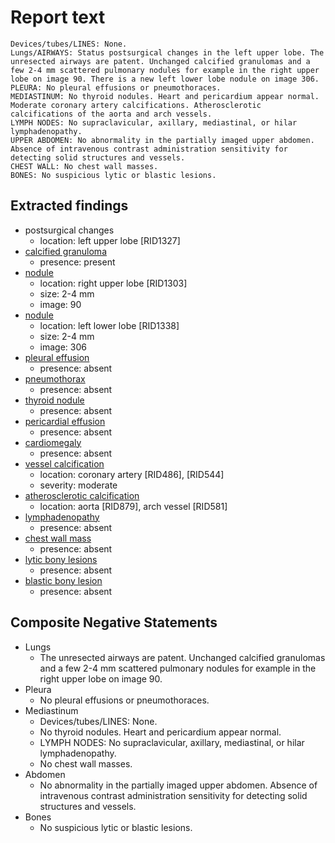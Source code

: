 # Report text

```text
Devices/tubes/LINES: None.
Lungs/AIRWAYS: Status postsurgical changes in the left upper lobe. The unresected airways are patent. Unchanged calcified granulomas and a few 2-4 mm scattered pulmonary nodules for example in the right upper lobe on image 90. There is a new left lower lobe nodule on image 306.
PLEURA: No pleural effusions or pneumothoraces.
MEDIASTINUM: No thyroid nodules. Heart and pericardium appear normal. Moderate coronary artery calcifications. Atherosclerotic calcifications of the aorta and arch vessels.
LYMPH NODES: No supraclavicular, axillary, mediastinal, or hilar lymphadenopathy.
UPPER ABDOMEN: No abnormality in the partially imaged upper abdomen. Absence of intravenous contrast administration sensitivity for detecting solid structures and vessels.
CHEST WALL: No chest wall masses.
BONES: No suspicious lytic or blastic lesions.
```

## Extracted findings

- postsurgical changes
  - location: left upper lobe \[RID1327\]
- [calcified granuloma](../../definitions/nuance/calcified_pulmonary_granuloma.json)
  - presence: present
- [nodule](../../definitions/hood/pulmonary-nodule.md)
  - location: right upper lobe \[RID1303\]
  - size: 2-4 mm
  - image: 90
- [nodule](../../definitions/hood/pulmonary-nodule.md)
  - location: left lower lobe \[RID1338\]
  - size: 2-4 mm
  - image: 306
- [pleural effusion](../../definitions/hood/pleural-effusion.json)
  - presence: absent
- [pneumothorax](../../definitions/hood/pneumothorax.json)
  - presence: absent
- [thyroid nodule](../../definitions/hood/thyroid_nodule.cde.json)
  - presence: absent
- [pericardial effusion](../../definitions/hood/pericardial-effusion.json)
  - presence: absent
- [cardiomegaly](../../definitions/upmedic/Cardiomegaly.cde.md)
  - presence: absent
- [vessel calcification](../../definitions/nuance/coronary_artery_calcification.json)
  - location: coronary artery \[RID486\], \[RID544\]
  - severity: moderate
- [atherosclerotic calcification](../../definitions/nuance/thoracic_vessel_atherosclerotic_calcification.json)
  - location: aorta \[RID879\], arch vessel \[RID581\]
- [lymphadenopathy](../../definitions/hood/mediastinal-lymph-nodes.json)
  - presence: absent
- [chest wall mass](../../definitions/nuance/chest_wall_mass.json)  
  - presence: absent
- [lytic bony lesions](../../definitions/hood/lytic-lesion.md)
  - presence: absent
- [blastic bony lesion](../../definitions/hood/sclerotic-lesion.md)
  - presence: absent

## Composite Negative Statements

- Lungs
  - The unresected airways are patent. Unchanged calcified granulomas and a few 2-4 mm scattered pulmonary nodules for example in the right upper lobe on image 90.
- Pleura
  - No pleural effusions or pneumothoraces.
- Mediastinum
  - Devices/tubes/LINES: None.
  - No thyroid nodules. Heart and pericardium appear normal.
  - LYMPH NODES: No supraclavicular, axillary, mediastinal, or hilar lymphadenopathy.
  - No chest wall masses.
- Abdomen
  - No abnormality in the partially imaged upper abdomen. Absence of intravenous contrast administration sensitivity for detecting solid structures and vessels.
- Bones
  - No suspicious lytic or blastic lesions.
